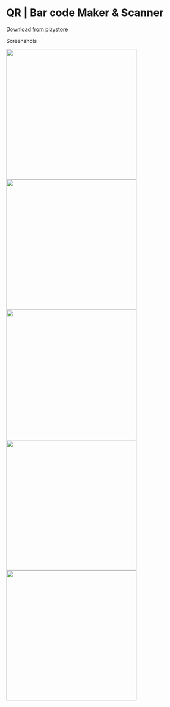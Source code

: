 # QR | Bar code Maker & Scanner

[Download from playstore](https://play.google.com/store/apps/details?id=anb.developers.com.easyqrmaker)

Screenshots

  <img src="https://play-lh.googleusercontent.com/LLLFieHS8pKOzA9DwatDPTVVigkiDCoQ_i1P00p9zqheTJK1uOnbZEgx5Ldhs3uB3A=w5120-h2880" width="350" >


  <img src="https://play-lh.googleusercontent.com/24lu2foK52jXcQTzV0-Mxq-rjQ-juDWMnScwdEFUszeqadFuzcdMubZKQVLS1WeQyA=w5120-h2880" width="350" >


  <img src="https://play-lh.googleusercontent.com/pGjlYtDZq52Igaq1WCZA6JH1rqT6ZhCqDEaEP5M0Dr0By9u4fqidWI-KEONognQHMjs=w5120-h2880" width="350" >


  <img src="https://play-lh.googleusercontent.com/H2dJG1yljObMf68IqcKNhCpJUIYMkUz1m6cvb0EGUwwRsKi4uek0gIxZYPWs70P4xDOg=w5120-h2880" width="350" >


  <img src="https://play-lh.googleusercontent.com/sni7_KRy_O3a4f1K22HDuYtxBent5SHX2xzdXAqjAxuI62kzArxCb4h6NH357-_XPA0=w5120-h2880" width="350" >

